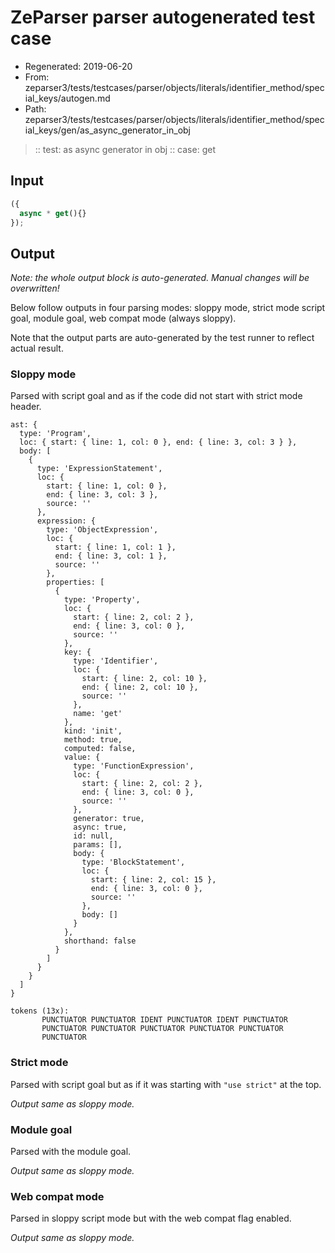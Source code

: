# ZeParser parser autogenerated test case

- Regenerated: 2019-06-20
- From: zeparser3/tests/testcases/parser/objects/literals/identifier_method/special_keys/autogen.md
- Path: zeparser3/tests/testcases/parser/objects/literals/identifier_method/special_keys/gen/as_async_generator_in_obj

> :: test: as async generator in obj
> :: case: get

## Input


`````js
({
  async * get(){}
});
`````

## Output

_Note: the whole output block is auto-generated. Manual changes will be overwritten!_

Below follow outputs in four parsing modes: sloppy mode, strict mode script goal, module goal, web compat mode (always sloppy).

Note that the output parts are auto-generated by the test runner to reflect actual result.

### Sloppy mode

Parsed with script goal and as if the code did not start with strict mode header.

`````
ast: {
  type: 'Program',
  loc: { start: { line: 1, col: 0 }, end: { line: 3, col: 3 } },
  body: [
    {
      type: 'ExpressionStatement',
      loc: {
        start: { line: 1, col: 0 },
        end: { line: 3, col: 3 },
        source: ''
      },
      expression: {
        type: 'ObjectExpression',
        loc: {
          start: { line: 1, col: 1 },
          end: { line: 3, col: 1 },
          source: ''
        },
        properties: [
          {
            type: 'Property',
            loc: {
              start: { line: 2, col: 2 },
              end: { line: 3, col: 0 },
              source: ''
            },
            key: {
              type: 'Identifier',
              loc: {
                start: { line: 2, col: 10 },
                end: { line: 2, col: 10 },
                source: ''
              },
              name: 'get'
            },
            kind: 'init',
            method: true,
            computed: false,
            value: {
              type: 'FunctionExpression',
              loc: {
                start: { line: 2, col: 2 },
                end: { line: 3, col: 0 },
                source: ''
              },
              generator: true,
              async: true,
              id: null,
              params: [],
              body: {
                type: 'BlockStatement',
                loc: {
                  start: { line: 2, col: 15 },
                  end: { line: 3, col: 0 },
                  source: ''
                },
                body: []
              }
            },
            shorthand: false
          }
        ]
      }
    }
  ]
}

tokens (13x):
       PUNCTUATOR PUNCTUATOR IDENT PUNCTUATOR IDENT PUNCTUATOR
       PUNCTUATOR PUNCTUATOR PUNCTUATOR PUNCTUATOR PUNCTUATOR
       PUNCTUATOR
`````

### Strict mode

Parsed with script goal but as if it was starting with `"use strict"` at the top.

_Output same as sloppy mode._

### Module goal

Parsed with the module goal.

_Output same as sloppy mode._

### Web compat mode

Parsed in sloppy script mode but with the web compat flag enabled.

_Output same as sloppy mode._
